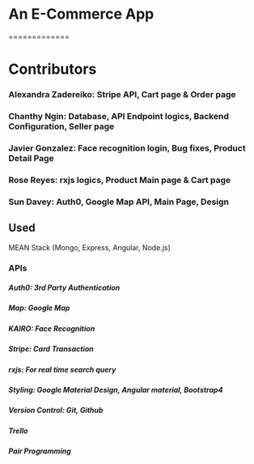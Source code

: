 # An E-Commerce App #
=============
# Contributors
### Alexandra Zadereiko: Stripe API, Cart page & Order page
###  Chanthy Ngin: Database, API Endpoint logics, Backend Configuration, Seller page
###  Javier Gonzalez: Face recognition login, Bug fixes, Product Detail Page
###  Rose Reyes: rxjs logics, Product Main page & Cart page
###  Sun Davey: Auth0, Google Map API, Main Page, Design 

## Used
MEAN Stack (Mongo, Express, Angular, Node.js)

### APIs
##### Auth0: 3rd Party Authentication
##### Map: Google Map 
##### KAIRO: Face Recognition
##### Stripe: Card Transaction 
##### rxjs: For real time search query 

##### Styling: Google Material Design, Angular material, Bootstrap4  

##### Version Control: Git, Github

##### Trello

##### Pair Programming


